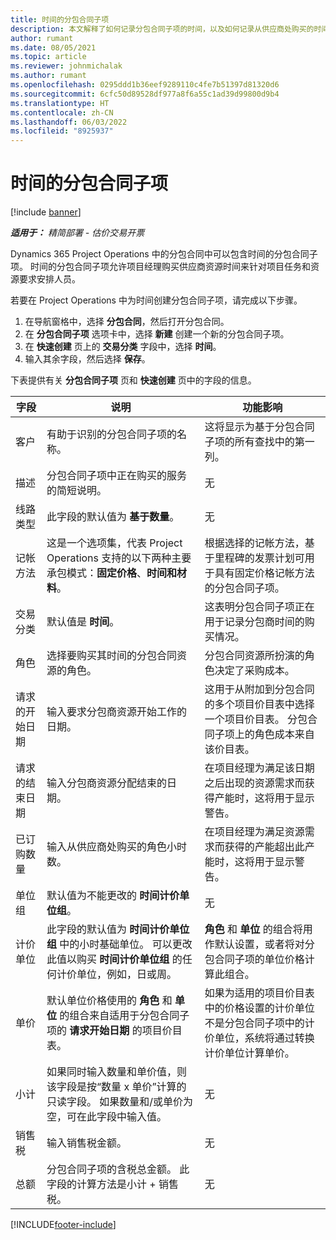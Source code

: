 ```yaml
---
title: 时间的分包合同子项
description: 本文解释了如何记录分包合同子项的时间，以及如何记录从供应商处购买的时间。
author: rumant
ms.date: 08/05/2021
ms.topic: article
ms.reviewer: johnmichalak
ms.author: rumant
ms.openlocfilehash: 0295ddd1b36eef9289110c4fe7b51397d81320d6
ms.sourcegitcommit: 6cfc50d89528df977a8f6a55c1ad39d99800d9b4
ms.translationtype: HT
ms.contentlocale: zh-CN
ms.lasthandoff: 06/03/2022
ms.locfileid: "8925937"
---
```

# <a name="subcontract-lines-for-time"></a>时间的分包合同子项

[!include [banner](../../includes/dataverse-preview.md)]

_**适用于：** 精简部署 - 估价交易开票_

Dynamics 365 Project Operations 中的分包合同中可以包含时间的分包合同子项。 时间的分包合同子项允许项目经理购买供应商资源时间来针对项目任务和资源要求安排人员。

若要在 Project Operations 中为时间创建分包合同子项，请完成以下步骤。

1. 在导航窗格中，选择 **分包合同**，然后打开分包合同。
2. 在 **分包合同子项** 选项卡中，选择 **新建** 创建一个新的分包合同子项。
3. 在 **快速创建** 页上的 **交易分类** 字段中，选择 **时间**。
4. 输入其余字段，然后选择 **保存**。

  下表提供有关 **分包合同子项** 页和 **快速创建** 页中的字段的信息。

| **字段** | **说明** | **功能影响** |
| --- | --- | --- |
| 客户 | 有助于识别的分包合同子项的名称。 | 这将显示为基于分包合同子项的所有查找中的第一列。 |
| 描述 | 分包合同子项中正在购买的服务的简短说明。 |无​ |
| 线路类型 |   此字段的默认值为 **基于数量**。| 无​ |
| 记帐方法 | 这是一个选项集，代表 Project Operations 支持的以下两种主要承包模式：**固定价格**、**时间和材料**。 | 根据选择的记帐方法，基于里程碑的发票计划可用于具有固定价格记帐方法的分包合同子项。 |
| 交易分类 | 默认值是 **时间**。 | 这表明分包合同子项正在用于记录分包商时间的购买情况。 |
| 角色 | 选择要购买其时间的分包合同资源的角色。 | 分包合同资源所扮演的角色决定了采购成本。 |
| 请求的开始日期 | 输入要求分包商资源开始工作的日期。 | 这用于从附加到分包合同的多个项目价目表中选择一个项目价目表。 分包合同子项上的角色成本来自该价目表。 |
| 请求的结束日期 | 输入分包商资源分配结束的日期。 | 在项目经理为满足该日期之后出现的资源需求而获得产能时，这将用于显示警告。 |
| 已订购数量 | 输入从供应商处购买的角色小时数。 | 在项目经理为满足资源需求而获得的产能超出此产能时，这将用于显示警告。 |
| 单位组 | 默认值为不能更改的 **时间计价单位组**。 | 无​|
| 计价单位 | 此字段的默认值为 **时间计价单位组** 中的小时基础单位。 可以更改此值以购买 **时间计价单位组** 的任何计价单位，例如，日或周。 | **角色** 和 **单位** 的组合将用作默认设置，或者将对分包合同子项的单位价格计算此组合。 |
| 单价 | 默认单位价格使用的 **角色** 和 **单位** 的组合来自适用于分包合同子项的 **请求开始日期** 的项目价目表。 | 如果为适用的项目价目表中的价格设置的计价单位不是分包合同子项中的计价单位，系统将通过转换计价单位计算单价。 |
| 小计 |    如果同时输入数量和单价值，则该字段是按“数量 x 单价”计算的只读字段。 如果数量和/或单价为空，可在此字段中输入值。 | 无​|
| 销售税 |   输入销售税金额。 |无​ |
| 总额 | 分包合同子项的含税总金额。 此字段的计算方法是小计 + 销售税。|无​ |

[!INCLUDE[footer-include](../../includes/footer-banner.md)]
